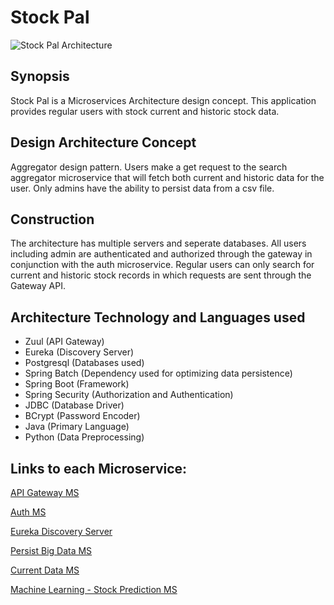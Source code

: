 # Stock Pal 
![Stock Pal Architecture](https://github.com/mrkwapo/StockPal-MS/blob/master/Stock%20Pal%20architecture%20.jpg?raw=true "Stock Pal Architecture")
## Synopsis
Stock Pal is a Microservices Architecture design concept. This application provides regular users with stock current and historic stock data. 

## Design Architecture Concept
Aggregator design pattern. Users make a get request to the search aggregator microservice that will fetch both current and historic data for the user. Only admins have the ability to persist data from a csv file. 

## Construction
The architecture has multiple servers and seperate databases. All users including admin are authenticated and authorized through the gateway in conjunction with the auth microservice. Regular users can only search for current and historic stock records in which requests are sent through the Gateway API.

## Architecture Technology and Languages used 
* Zuul (API Gateway)
* Eureka (Discovery Server) 
* Postgresql (Databases used)
* Spring Batch (Dependency used for optimizing data persistence)
* Spring Boot (Framework)
* Spring Security (Authorization and Authentication)
* JDBC (Database Driver)
* BCrypt (Password Encoder)
* Java (Primary Language)
* Python (Data Preprocessing)

## Links to each Microservice:

[API Gateway MS](https://github.com/mrkwapo/spring-batch-microservice)

[Auth MS](https://github.com/mrkwapo/auth-microservice-register-login-logout)

[Eureka Discovery Server](https://github.com/mrkwapo/eureka-server-microservice)

[Persist Big Data MS](https://github.com/mrkwapo/spring-batch-microservice)

[Current Data MS](https://github.com/mrkwapo/current-stock-microservice-python)

[Machine Learning - Stock Prediction MS](https://github.com/mrkwapo/tensorflow-stock-prediction-ml-model)
